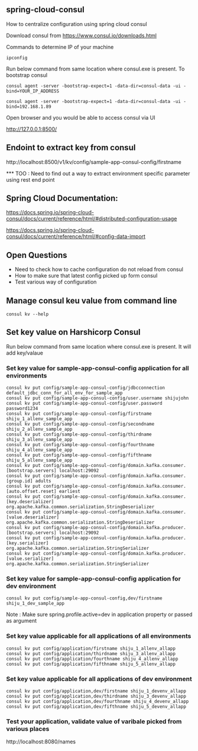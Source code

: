 ## spring-cloud-consul
How to centralize configuration using spring cloud consul

Download consul from  https://www.consul.io/downloads.html

Commands to determine IP of your machine

	ipconfig

Run below command from same location where consul.exe is present. To bootstrap consul

	consul agent -server -bootstrap-expect=1 -data-dir=consul-data -ui -bind=YOUR_IP_ADDRESS

	consul agent -server -bootstrap-expect=1 -data-dir=consul-data -ui -bind=192.168.1.89

Open browser and you would be able to access consul via UI

http://127.0.0.1:8500/

## Endoint to extract key from consul
 
http://localhost:8500/v1/kv/config/sample-app-consul-config/firstname

*** TOO : Need to find out a way to extract environment specific parameter using rest end point

## Spring Cloud Documentation:

https://docs.spring.io/spring-cloud-consul/docs/current/reference/html/#distributed-configuration-usage

https://docs.spring.io/spring-cloud-consul/docs/current/reference/html/#config-data-import


## Open Questions

* Need to check how to cache configuration do not reload from consul
* How to make sure that latest config picked up form consul
* Test various way of configuration


## Manage consul keu value from command line 

	consul kv --help
	
## Set key value on Harshicorp Consul
Run below command from same location where consul.exe is present. It will add key/valaue 

### Set key value for sample-app-consul-config application for all environments
	consul kv put config/sample-app-consul-config/jdbcconnection default_jdbc_conn_for_all_env_for_sample_app
	consul kv put config/sample-app-consul-config/user.username shijujohn
	consul kv put config/sample-app-consul-config/user.password password1234
	consul kv put config/sample-app-consul-config/firstname shiju_1_allenv_sample_app
	consul kv put config/sample-app-consul-config/secondname shiju_2_allenv_sample_app
	consul kv put config/sample-app-consul-config/thirdname shiju_3_allenv_sample_app
	consul kv put config/sample-app-consul-config/fourthname shiju_4_allenv_sample_app
	consul kv put config/sample-app-consul-config/fifthname shiju_5_allenv_sample_app
	consul kv put config/sample-app-consul-config/domain.kafka.consumer.[bootstrap.servers] localhost:29092
	consul kv put config/sample-app-consul-config/domain.kafka.consumer.[group.id] adults
	consul kv put config/sample-app-consul-config/domain.kafka.consumer.[auto.offset.reset] earliest
	consul kv put config/sample-app-consul-config/domain.kafka.consumer.[key.deserializer] org.apache.kafka.common.serialization.StringDeserializer
	consul kv put config/sample-app-consul-config/domain.kafka.consumer.[value.deserializer] org.apache.kafka.common.serialization.StringDeserializer
	consul kv put config/sample-app-consul-config/domain.kafka.producer.[bootstrap.servers] localhost:29092
	consul kv put config/sample-app-consul-config/domain.kafka.producer.[key.serializer] org.apache.kafka.common.serialization.StringSerializer
	consul kv put config/sample-app-consul-config/domain.kafka.producer.[value.serializer] org.apache.kafka.common.serialization.StringSerializer
	
### Set key value for sample-app-consul-config application for dev environment
	consul kv put config/sample-app-consul-config,dev/firstname shiju_1_dev_sample_app
	
Note : Make sure spring.profile.active=dev in application property or passed as argument
	
### Set key value applicable for all applications of all environments	
	consul kv put config/application/firstname shiju_1_allenv_allapp
	consul kv put config/application/thirdname shiju_3_allenv_allapp
	consul kv put config/application/fourthname shiju_4_allenv_allapp
	consul kv put config/application/fifthname shiju_5_allenv_allapp
	
### Set key value applicable for all applications of dev environment
	consul kv put config/application,dev/firstname shiju_1_devenv_allapp
	consul kv put config/application,dev/thirdname shiju_3_devenv_allapp
	consul kv put config/application,dev/fourthname shiju_4_devenv_allapp
	consul kv put config/application,dev/fifthname shiju_5_devenv_allapp
	
	
### Test your application, validate value of varibale picked from various places

http://localhost:8080/names